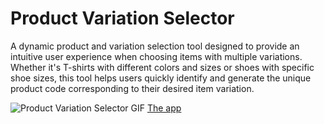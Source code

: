 
# Product Variation Selector

A dynamic product and variation selection tool designed to provide an intuitive user experience when choosing items with multiple variations. Whether it's T-shirts with different colors and sizes or shoes with specific shoe sizes, this tool helps users quickly identify and generate the unique product code corresponding to their desired item variation.

![Product Variation Selector GIF](https://i.imgur.com/7Ntabq9.gif)
[The app](https://variation-selector.netlify.app/)


